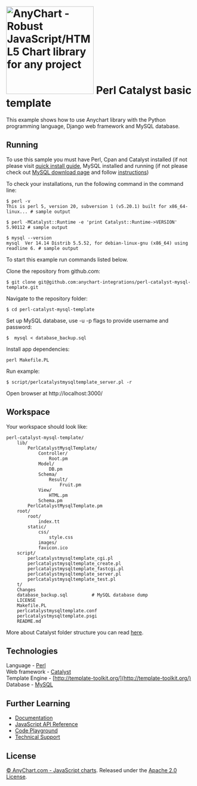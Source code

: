[<img src="https://cdn.anychart.com/images/logo-transparent-segoe.png?2" width="234px" alt="AnyChart - Robust JavaScript/HTML5 Chart library for any project">](https://anychart.com)
Perl Catalyst basic template
=========================

This example shows how to use Anychart library with the Python programming language, Django web framework and MySQL database.

## Running

To use this sample you must have Perl, Cpan and Catalyst installed (if not please visit [quick install guide](http://www.catalystframework.org/),
MySQL installed and running (if not please check out [MySQL download page](https://dev.mysql.com/downloads/installer/) and follow [instructions](http://dev.mysql.com/doc/refman/5.7/en/installing.html))

To check your installations, run the following command in the command line:
```
$ perl -v
This is perl 5, version 20, subversion 1 (v5.20.1) built for x86_64-linux... # sample output

$ perl -MCatalyst::Runtime -e 'print Catalyst::Runtime->VERSION'
5.90112 # sample output

$ mysql --version
mysql  Ver 14.14 Distrib 5.5.52, for debian-linux-gnu (x86_64) using readline 6. # sample output
```

To start this example run commands listed below.

Clone the repository from github.com:
```
$ git clone git@github.com:anychart-integrations/perl-catalyst-mysql-template.git
```

Navigate to the repository folder:
```
$ cd perl-catalyst-mysql-template
```
Set up MySQL database, use -u -p flags to provide username and password:
```
$  mysql < database_backup.sql
```

Install app dependencies:
```
perl Makefile.PL
```

Run example:
```
$ script/perlcatalystmysqltemplate_server.pl -r
```

Open browser at http://localhost:3000/

## Workspace
Your workspace should look like:
```
perl-catalyst-mysql-template/
    lib/
        PerlCatalystMysqlTemplate/
            Controller/
                Root.pm
            Model/
                DB.pm
            Schema/
                Result/
                    Fruit.pm
            View/
                HTML.pm
            Schema.pm
        PerlCatalystMysqlTemplate.pm
    root/
        root/
            index.tt
        static/
            css/
                style.css
            images/
            favicon.ico
    script/
        perlcatalystmysqltemplate_cgi.pl
        perlcatalystmysqltemplate_create.pl
        perlcatalystmysqltemplate_fastcgi.pl
        perlcatalystmysqltemplate_server.pl
        perlcatalystmysqltemplate_test.pl
    t/
    Changes
    database_backup.sql         # MySQL database dump
    LICENSE
    Makefile.PL
    perlcatalystmysqltemplate.conf
    perlcatalystmysqltemplate.psgi
    README.md

```
More about Catalyst folder structure you can read [here](http://search.cpan.org/~hkclark/Catalyst-Manual-5.7021/lib/Catalyst/Manual/Tutorial/CatalystBasics.pod#CREATE_A_CATALYST_PROJECT).

## Technologies
Language - [Perl](https://www.perl.org/)<br />
Web framework - [Catalyst](http://www.catalystframework.org/)<br />
Template Engine - [http://template-toolkit.org/](http://template-toolkit.org/)<br />
Database - [MySQL](https://www.mysql.com/)<br />


## Further Learning
* [Documentation](https://docs.anychart.com)
* [JavaScript API Reference](https://api.anychart.com)
* [Code Playground](https://playground.anychart.com)
* [Technical Support](https://anychart.com/support)

## License
[© AnyChart.com - JavaScript charts](http://www.anychart.com). Released under the [Apache 2.0 License](https://github.com/anychart-integrations/perl-catalyst-mysql-template/blob/master/LICENSE).
